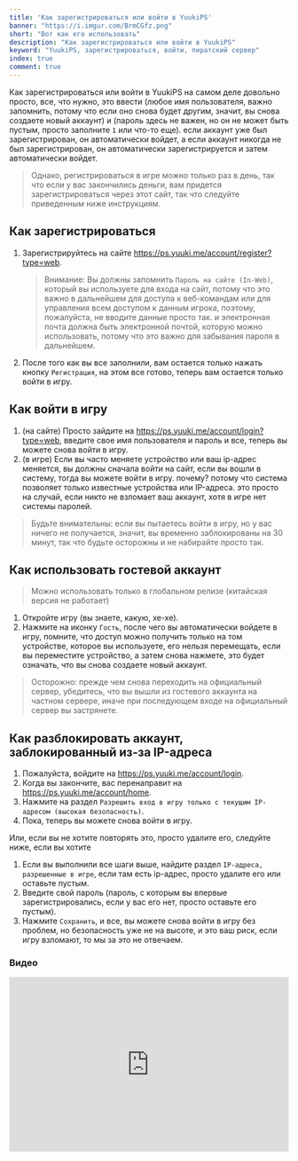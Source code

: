 ```yaml
---
title: 'Как зарегистрироваться или войти в YuukiPS'
banner: "https://i.imgur.com/BrmCGfz.png"
short: "Вот как его использовать"
description: "Как зарегистрироваться или войти в YuukiPS"
keyword: "YuukiPS, зарегистрироваться, войти, пиратский сервер"
index: true
comment: true
---
```


Как зарегистрироваться или войти в YuukiPS на самом деле довольно просто, все, что нужно, это ввести (любое имя пользователя, важно запомнить, потому что если оно снова будет другим, значит, вы снова создаете новый аккаунт) и (пароль здесь не важен, но он не может быть пустым, просто заполните `1` или что-то еще). если аккаунт уже был зарегистрирован, он автоматически войдет, а если аккаунт никогда не был зарегистрирован, он автоматически зарегистрируется и затем автоматически войдет.

> Однако, регистрироваться в игре можно только раз в день, так что если у вас закончились деньги, вам придется зарегистрироваться через этот сайт, так что следуйте приведенным ниже инструкциям.

## Как зарегистрироваться

1. Зарегистрируйтесь на сайте https://ps.yuuki.me/account/register?type=web.

   > Внимание: Вы должны запомнить `Пароль на сайте (In-Web)`, который вы используете для входа на сайт, потому что это важно в дальнейшем для доступа к веб-командам или для управления всем доступом к данным игрока, поэтому, пожалуйста, не вводите данные просто так. и электронная почта должна быть электронной почтой, которую можно использовать, потому что это важно для забывания пароля в дальнейшем.

2. После того как вы все заполнили, вам остается только нажать кнопку `Регистрация`, на этом все готово, теперь вам остается только войти в игру.

## Как войти в игру

1. (на сайте) Просто зайдите на https://ps.yuuki.me/account/login?type=web, введите свое имя пользователя и пароль и все, теперь вы можете снова войти в игру.
1. (в игре) Если вы часто меняете устройство или ваш ip-адрес меняется, вы должны сначала войти на сайт, если вы вошли в систему, тогда вы можете войти в игру. почему? потому что система позволяет только известные устройства или IP-адреса. это просто на случай, если никто не взломает ваш аккаунт, хотя в игре нет системы паролей.

 > Будьте внимательны: если вы пытаетесь войти в игру, но у вас ничего не получается, значит, вы временно заблокированы на 30 минут, так что будьте осторожны и не набирайте просто так.

## Как использовать гостевой аккаунт

 > Можно использовать только в глобальном релизе (китайская версия не работает)

1. Откройте игру (вы знаете, какую, хе-хе).
2. Нажмите на иконку `Гость`, после чего вы автоматически войдете в игру, помните, что доступ можно получить только на том устройстве, которое вы используете, его нельзя перемещать, если вы переместите устройство, а затем снова нажмете, это будет означать, что вы снова создаете новый аккаунт.

 > Осторожно: прежде чем снова переходить на официальный сервер, убедитесь, что вы вышли из гостевого аккаунта на частном сервере, иначе при последующем входе на официальный сервер вы застрянете.

## Как разблокировать аккаунт, заблокированный из-за IP-адреса

 1. Пожалуйста, войдите на https://ps.yuuki.me/account/login.
 2. Когда вы закончите, вас перенаправит на https://ps.yuuki.me/account/home.
 3. Нажмите на раздел `Разрешить вход в игру только с текущим IP-адресом (высокая безопасность)`.
 4. Пока, теперь вы можете снова войти в игру.

 Или, если вы не хотите повторять это, просто удалите его, следуйте ниже, если вы хотите

 1. Если вы выполнили все шаги выше, найдите раздел `IP-адреса, разрешенные в игре`, если там есть ip-адрес, просто удалите его или оставьте пустым.
 2. Введите свой пароль (пароль, с которым вы впервые зарегистрировались, если у вас его нет, просто оставьте его пустым).
 3. Нажмите `Сохранить`, и все, вы можете снова войти в игру без проблем, но безопасность уже не на высоте, и это ваш риск, если игру взломают, то мы за это не отвечаем.

### Видео

<iframe width="100%" height="315" src="https://www.youtube.com/embed/k9ZfyTSqjPI?si=senlsTnou1dlm7kY" title="YouTube video player" frameborder="0" allow="accelerometer; autoplay; clipboard-write; encrypted-media; gyroscope; picture-in-picture; web-share" allowfullscreen></iframe>